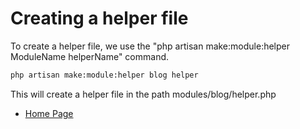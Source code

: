 # Creating a helper file

To create a helper file, we use the "php artisan make:module:helper ModuleName helperName" command.

``` bash
php artisan make:module:helper blog helper
```

This will create a helper file in the path modules/blog/helper.php

- [Home Page](https://idel327.github.io/laravel-modular)